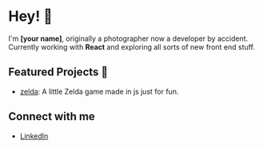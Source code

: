 # Hey! 👋

I'm **[your name]**, originally a photographer now a developer by accident.
Currently working with **React** and exploring all sorts of new front end stuff.

## Featured Projects 🚀
- [zelda](https://github.com/Mariano-Ariel/zelda): A little Zelda game made in js just for fun.

## Connect with me
- [LinkedIn](www.linkedin.com/in/mariano-rodriguez-dev)
